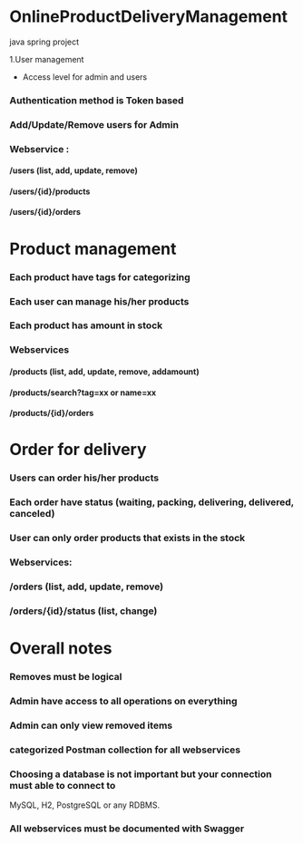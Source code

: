 # OnlineProductDeliveryManagement
java spring project 

1.User management
  - Access level for admin and users
### Authentication method is Token based
### Add/Update/Remove users for Admin
### Webservice :
#### /users (list, add, update, remove)
#### /users/{id}/products
#### /users/{id}/orders
# Product management
### Each product have tags for categorizing
### Each user can manage his/her products
### Each product has amount in stock
### Webservices
#### /products (list, add, update, remove, addamount)
#### /products/search?tag=xx or name=xx
#### /products/{id}/orders
# Order for delivery
### Users can order his/her products
### Each order have status (waiting, packing, delivering, delivered, canceled)
### User can only order products that exists in the stock
### Webservices:
### /orders (list, add, update, remove)
### /orders/{id}/status (list, change)
# Overall notes
### Removes must be logical
### Admin have access to all operations on everything
### Admin can only view removed items
### categorized Postman collection for all webservices
### Choosing a database is not important but your connection must able to connect to
MySQL, H2, PostgreSQL or any RDBMS.
### All webservices must be documented with Swagger
